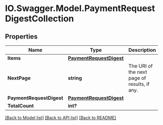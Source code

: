 # IO.Swagger.Model.PaymentRequestDigestCollection
## Properties

Name | Type | Description | Notes
------------ | ------------- | ------------- | -------------
**Items** | [**PaymentRequestDigest**](PaymentRequestDigest.md) |  | [optional] 
**NextPage** | **string** | The URI of the next page of results, if any. | [optional] 
**PaymentRequestDigest** | [**PaymentRequestDigest**](PaymentRequestDigest.md) |  | [optional] 
**TotalCount** | **int?** |  | [optional] 

[[Back to Model list]](../README.md#documentation-for-models) [[Back to API list]](../README.md#documentation-for-api-endpoints) [[Back to README]](../README.md)

